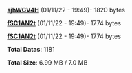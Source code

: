 [**sjhWGV4H**](/data/sjhWGV4H.txt) (01/11/22 - 19:49)- 1820 bytes

[**fSC1AN2t**](/data/fSC1AN2t.txt) (01/11/22 - 19:49)- 1774 bytes

[**fSC1AN2t**](/data/fSC1AN2t.txt) (01/11/22 - 19:49)- 1774 bytes

**Total Datas**: 1181

**Total Size**: 6.99 MB / 7.0 MB